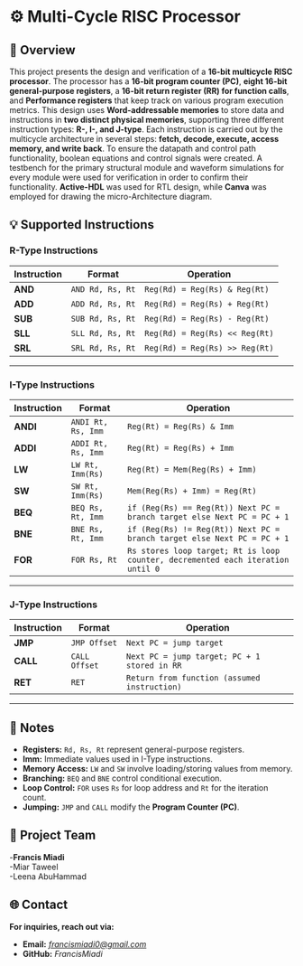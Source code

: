 # ⚙️ Multi-Cycle RISC Processor

## 📌 Overview  
This project presents the design and verification of a **16-bit multicycle RISC processor**. The processor has a **16-bit program counter (PC)**, **eight 16-bit general-purpose registers**, a **16-bit return register (RR) for function calls**, and **Performance registers** that keep track on various program execution metrics. This design uses **Word-addressable memories** to store data and instructions in **two distinct physical memories**, supporting three different instruction types: **R-, I-, and J-type**. Each instruction is carried out by the multicycle architecture in several steps: **fetch, decode, execute, access memory, and write back**. To ensure the datapath and control path functionality, boolean equations and control signals were created. A testbench for the primary structural module and waveform simulations for every module were used for verification in order to confirm their functionality. **Active-HDL** was used for RTL design, while **Canva** was employed for drawing the micro-Architecture diagram.

## 💡 Supported Instructions

###  R-Type Instructions  
| **Instruction** | **Format** | **Operation** |
|---------------|------------|-----------------------------|
| **AND**  | `AND Rd, Rs, Rt` | `Reg(Rd) = Reg(Rs) & Reg(Rt)` |
| **ADD**  | `ADD Rd, Rs, Rt` | `Reg(Rd) = Reg(Rs) + Reg(Rt)` |
| **SUB**  | `SUB Rd, Rs, Rt` | `Reg(Rd) = Reg(Rs) - Reg(Rt)` |
| **SLL**  | `SLL Rd, Rs, Rt` | `Reg(Rd) = Reg(Rs) << Reg(Rt)` |
| **SRL**  | `SRL Rd, Rs, Rt` | `Reg(Rd) = Reg(Rs) >> Reg(Rt)` |

---

###  I-Type Instructions  
| **Instruction** | **Format** | **Operation** |
|---------------|------------|-----------------------------|
| **ANDI**  | `ANDI Rt, Rs, Imm` | `Reg(Rt) = Reg(Rs) & Imm` |
| **ADDI**  | `ADDI Rt, Rs, Imm` | `Reg(Rt) = Reg(Rs) + Imm` |
| **LW**    | `LW Rt, Imm(Rs)`  | `Reg(Rt) = Mem(Reg(Rs) + Imm)` |
| **SW**    | `SW Rt, Imm(Rs)`  | `Mem(Reg(Rs) + Imm) = Reg(Rt)` |
| **BEQ**   | `BEQ Rs, Rt, Imm` | `if (Reg(Rs) == Reg(Rt)) Next PC = branch target else Next PC = PC + 1` |
| **BNE**   | `BNE Rs, Rt, Imm` | `if (Reg(Rs) != Reg(Rt)) Next PC = branch target else Next PC = PC + 1` |
| **FOR**   | `FOR Rs, Rt`      | `Rs stores loop target; Rt is loop counter, decremented each iteration until 0` |

---

###  J-Type Instructions  
| **Instruction** | **Format** | **Operation** |
|---------------|------------|-----------------------------|
| **JMP**  | `JMP Offset`  | `Next PC = jump target` |
| **CALL** | `CALL Offset` | `Next PC = jump target; PC + 1 stored in RR` |
| **RET**  | `RET`         | `Return from function (assumed instruction)` |

---

## 📄 Notes  
- **Registers:** `Rd, Rs, Rt` represent general-purpose registers.  
- **Imm:** Immediate values used in I-Type instructions.  
- **Memory Access:** `LW` and `SW` involve loading/storing values from memory.  
- **Branching:** `BEQ` and `BNE` control conditional execution.  
- **Loop Control:** `FOR` uses `Rs` for loop address and `Rt` for the iteration count.  
- **Jumping:** `JMP` and `CALL` modify the **Program Counter (PC)**.  


## 🤝 Project Team
-**Francis Miadi**  
-Miar Taweel   
-Leena AbuHammad

## 🌐 Contact  
**For inquiries, reach out via:**  
- **Email:** *francismiadi0@gmail.com*  
- **GitHub:** *FrancisMiadi*  
